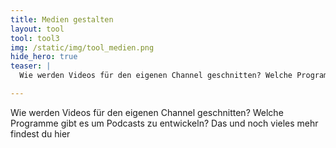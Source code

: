 ```yaml
---
title: Medien gestalten
layout: tool
tool: tool3
img: /static/img/tool_medien.png
hide_hero: true
teaser: |
  Wie werden Videos für den eigenen Channel geschnitten? Welche Programme gibt es um Podcasts zu entwickeln? Das und noch vieles mehr findest du hier

---
```


Wie werden Videos für den eigenen Channel geschnitten? Welche Programme gibt es um Podcasts zu entwickeln? Das und noch vieles mehr findest du hier
